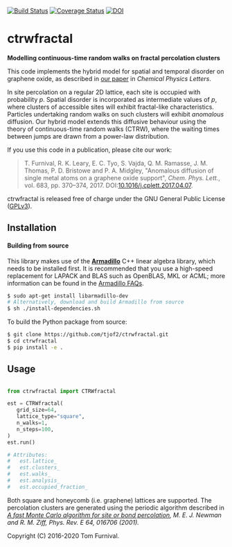 [![Build Status](https://travis-ci.org/tjof2/ctrwfractal.svg?branch=master)](https://travis-ci.org/tjof2/ctrwfractal)
[![Coverage Status](https://coveralls.io/repos/github/tjof2/ctrwfractal/badge.svg?branch=master)](https://coveralls.io/github/tjof2/ctrwfractal?branch=master)
[![DOI](https://zenodo.org/badge/58554121.svg)](https://zenodo.org/badge/latestdoi/58554121)

# ctrwfractal

**Modelling continuous-time random walks on fractal percolation clusters**

This code implements the hybrid model for spatial and temporal disorder on graphene oxide, as described in [our paper](https://dx.doi.org/10.1016/j.cplett.2017.04.071) in *Chemical Physics Letters*.

In site percolation on a regular 2D lattice, each site is occupied with probability _p_. Spatial disorder is incorporated as intermediate values of _p_, where clusters of accessible sites will exhibit fractal-like characteristics. Particles undertaking random walks on such clusters will exhibit _anomalous_ diffusion. Our hybrid model extends this diffusive behaviour using the theory of continuous-time random walks (CTRW), where the waiting times between jumps are drawn from a power-law distribution.

If you use this code in a publication, please cite our work:

> T. Furnival, R. K. Leary, E. C. Tyo, S. Vajda, Q. M. Ramasse, J. M. Thomas, P. D. Bristowe and P. A. Midgley, "Anomalous diffusion of single metal atoms on a graphene oxide support", *Chem. Phys. Lett.*, vol. 683, pp. 370–374, 2017. DOI:[10.1016/j.cplett.2017.04.07](https://dx.doi.org/10.1016/j.cplett.2017.04.071).

ctrwfractal is released free of charge under the GNU General Public License ([GPLv3](http://www.gnu.org/licenses/gpl-3.0.en.html)).

## Installation

<!-- The easiest way to install the package is with `pip`:

```bash
$ pip install -U ctrwfractal
$ pip install git+https://github.com/tjof2/ctrwfractal.git
``` -->

#### Building from source

This library makes use of the **[Armadillo](http://arma.sourceforge.net)** C++ linear algebra library, which needs to be installed first. It is recommended that you use a high-speed replacement for LAPACK and BLAS such as OpenBLAS, MKL or ACML; more information can be found in the [Armadillo
FAQs](http://arma.sourceforge.net/faq.html#dependencies).

```bash
$ sudo apt-get install libarmadillo-dev
# Alternatively, download and build Armadillo from source
$ sh ./install-dependencies.sh
```

To build the Python package from source:

```bash
$ git clone https://github.com/tjof2/ctrwfractal.git
$ cd ctrwfractal
$ pip install -e .
```

## Usage

```python

from ctrwfractal import CTRWfractal

est = CTRWfractal(
   grid_size=64,
   lattice_type="square",
   n_walks=1,
   n_steps=100,
)
est.run()

# Attributes:
#   est.lattice_
#   est.clusters_
#   est.walks_
#   est.analysis_
#   est.occupied_fraction_
```

Both square and honeycomb (i.e. graphene) lattices are supported. The percolation clusters are generated using the periodic algorithm described in *[A fast Monte Carlo algorithm for site or bond percolation](http://aps.arxiv.org/abs/cond-mat/0101295/), M. E. J. Newman and R. M. Ziff, Phys. Rev. E 64, 016706 (2001).*

Copyright (C) 2016-2020 Tom Furnival.
